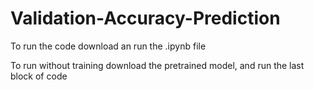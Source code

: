 # Validation-Accuracy-Prediction
To run the code download an run the .ipynb file

To run without training download the pretrained model, and run the last block of code
